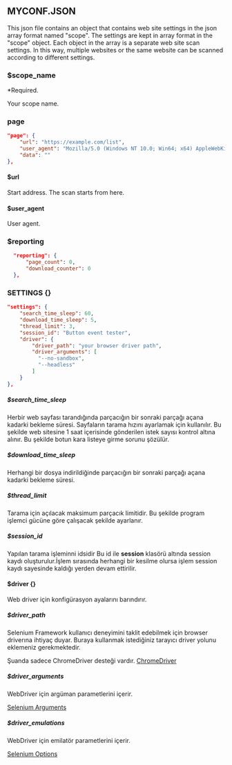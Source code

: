 ## MYCONF.JSON

This json file contains an object that contains web site settings in the json array format named "scope".
The settings are kept in array format in the "scope" object. Each object in the array is a separate web site scan settings.
In this way, multiple websites or the same website can be scanned according to different settings.

### $scope_name

*Required.

Your scope name.

### page 

```json
"page": {
    "url": "https://example.com/list",
    "user_agent": "Mozilla/5.0 (Windows NT 10.0; Win64; x64) AppleWebKit/537.36 (KHTML, like Gecko) Chrome/67.0.3396.87 Safari/537.36 OPR/54.0.2952.64",
    "data": ""
},
```
#### $url

Start address. The scan starts from here.

#### $user_agent

User agent.

### $reporting 

````json
  "reporting": {
      "page_count": 0,
      "download_counter": 0
  },
````

### SETTINGS {}

```json
"settings": {
    "search_time_sleep": 60,
    "download_time_sleep": 5,
    "thread_limit": 3,
    "session_id": "Button event tester",
    "driver": {
        "driver_path": "your browser driver path",
        "driver_arguments": [
          "--no-sandbox",
          "--headless"
        ]
    }
},
```

##### $search_time_sleep

Herbir web sayfası tarandığında parçacığın bir sonraki parçağı açana kadarki bekleme süresi.
Sayfaların tarama hızını ayarlamak için kullanılır. Bu şekilde web sitesine 1 saat içerisinde gönderilen istek sayısı kontrol altına alınır.
Bu şekilde botun kara listeye girme sorunu şözülür.


##### $download_time_sleep

Herhangi bir dosya indirildiğinde parçacığın bir sonraki parçağı açana kadarki bekleme süresi.

##### $thread_limit

Tarama için açılacak maksimum parçacık limitidir.
Bu şekilde program işlemci gücüne göre çalışacak şekilde ayarlanır.

##### $session_id

Yapılan tarama işleminni idsidir Bu id ile **session** klasörü altında session kaydı oluşturulur.İşlem sırasında herhangi bir kesilme olursa işlem
session kaydı sayesinde kaldığı yerden devam ettirilir.

#### $driver {}

Web driver için konfigürasyon ayalarını barındırır.

##### $driver_path

Selenium Framework kullanıcı deneyimini taklit edebilmek için browser driverına ihtiyaç duyar. Buraya kullanmak istediğiniz 
tarayıcı driver yolunu eklemeniz gerekmektedir. 

Şuanda sadece ChromeDriver desteği vardır. [ChromeDriver](https://sites.google.com/a/chromium.org/chromedriver/downloads)

##### $driver_arguments

WebDriver için argüman parametlerini içerir.

[Selenium Arguments](http://www.assertselenium.com/java/list-of-chrome-driver-command-line-arguments/)

##### $driver_emulations

WebDriver için emilatör parametlerini içerir.

[Selenium Options](https://seleniumhq.github.io/selenium/docs/api/rb/Selenium/WebDriver/Chrome/Options.html#add_emulation-instance_method)